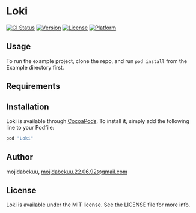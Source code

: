 # Loki

[![CI Status](http://img.shields.io/travis/mojidabckuu/Loki.svg?style=flat)](https://travis-ci.org/mojidabckuu/Loki)
[![Version](https://img.shields.io/cocoapods/v/Loki.svg?style=flat)](http://cocoapods.org/pods/Loki)
[![License](https://img.shields.io/cocoapods/l/Loki.svg?style=flat)](http://cocoapods.org/pods/Loki)
[![Platform](https://img.shields.io/cocoapods/p/Loki.svg?style=flat)](http://cocoapods.org/pods/Loki)

## Usage

To run the example project, clone the repo, and run `pod install` from the Example directory first.

## Requirements

## Installation

Loki is available through [CocoaPods](http://cocoapods.org). To install
it, simply add the following line to your Podfile:

```ruby
pod "Loki"
```

## Author

mojidabckuu, mojidabckuu.22.06.92@gmail.com

## License

Loki is available under the MIT license. See the LICENSE file for more info.
